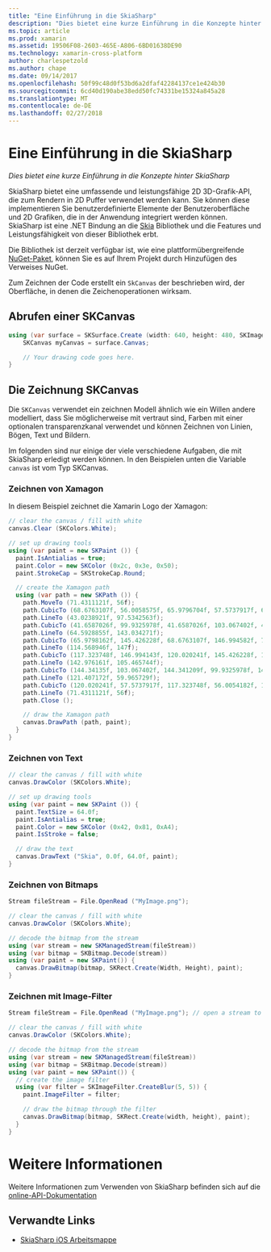```yaml
---
title: "Eine Einführung in die SkiaSharp"
description: "Dies bietet eine kurze Einführung in die Konzepte hinter SkiaSharp"
ms.topic: article
ms.prod: xamarin
ms.assetid: 19506F08-2603-465E-A806-6BD01638DE90
ms.technology: xamarin-cross-platform
author: charlespetzold
ms.author: chape
ms.date: 09/14/2017
ms.openlocfilehash: 50f99c48d0f53bd6a2dfaf42284137ce1e424b30
ms.sourcegitcommit: 6cd40d190abe38edd50fc74331be15324a845a28
ms.translationtype: MT
ms.contentlocale: de-DE
ms.lasthandoff: 02/27/2018
---
```

# <a name="an-introduction-to-skiasharp"></a>Eine Einführung in die SkiaSharp

_Dies bietet eine kurze Einführung in die Konzepte hinter SkiaSharp_

SkiaSharp bietet eine umfassende und leistungsfähige 2D 3D-Grafik-API, die zum Rendern in 2D Puffer verwendet werden kann.  Sie können diese implementieren Sie benutzerdefinierte Elemente der Benutzeroberfläche und 2D Grafiken, die in der Anwendung integriert werden können.  SkiaSharp ist eine .NET Bindung an die [Skia](https://skia.org) Bibliothek und die Features und Leistungsfähigkeit von dieser Bibliothek erbt.

Die Bibliothek ist derzeit verfügbar ist, wie eine plattformübergreifende [NuGet-Paket](https://www.nuget.org/packages/SkiaSharp), können Sie es auf Ihrem Projekt durch Hinzufügen des Verweises NuGet.

Zum Zeichnen der Code erstellt ein `SkCanvas` der beschrieben wird, der Oberfläche, in denen die Zeichenoperationen wirksam.

## <a name="obtaining-an-skcanvas"></a>Abrufen einer SKCanvas

```csharp
using (var surface = SKSurface.Create (width: 640, height: 480, SKImageInfo.PlatformColorType, SKAlphaType.Premul)) {
    SKCanvas myCanvas = surface.Canvas;

    // Your drawing code goes here.
}
```

## <a name="drawing-on-skcanvas"></a>Die Zeichnung SKCanvas

Die `SKCanvas` verwendet ein zeichnen Modell ähnlich wie ein Willen andere modelliert, dass Sie möglicherweise mit vertraut sind, Farben mit einer optionalen transparenzkanal verwendet und können Zeichnen von Linien, Bögen, Text und Bildern.

Im folgenden sind nur einige der viele verschiedene Aufgaben, die mit SkiaSharp erledigt werden können.  In den Beispielen unten die Variable `canvas` ist vom Typ SKCanvas.

### <a name="drawing-xamagon"></a>Zeichnen von Xamagon

In diesem Beispiel zeichnet die Xamarin Logo der Xamagon:

```csharp
// clear the canvas / fill with white
canvas.Clear (SKColors.White);

// set up drawing tools
using (var paint = new SKPaint ()) {
  paint.IsAntialias = true;
  paint.Color = new SKColor (0x2c, 0x3e, 0x50);
  paint.StrokeCap = SKStrokeCap.Round;

  // create the Xamagon path
  using (var path = new SKPath ()) {
    path.MoveTo (71.4311121f, 56f);
    path.CubicTo (68.6763107f, 56.0058575f, 65.9796704f, 57.5737917f, 64.5928855f, 59.965729f);
    path.LineTo (43.0238921f, 97.5342563f);
    path.CubicTo (41.6587026f, 99.9325978f, 41.6587026f, 103.067402f, 43.0238921f, 105.465744f);
    path.LineTo (64.5928855f, 143.034271f);
    path.CubicTo (65.9798162f, 145.426228f, 68.6763107f, 146.994582f, 71.4311121f, 147f);
    path.LineTo (114.568946f, 147f);
    path.CubicTo (117.323748f, 146.994143f, 120.020241f, 145.426228f, 121.407172f, 143.034271f);
    path.LineTo (142.976161f, 105.465744f);
    path.CubicTo (144.34135f, 103.067402f, 144.341209f, 99.9325978f, 142.976161f, 97.5342563f);
    path.LineTo (121.407172f, 59.965729f);
    path.CubicTo (120.020241f, 57.5737917f, 117.323748f, 56.0054182f, 114.568946f, 56f);
    path.LineTo (71.4311121f, 56f);
    path.Close ();

    // draw the Xamagon path
    canvas.DrawPath (path, paint);
  }
}
```

### <a name="drawing-text"></a>Zeichnen von Text

```csharp
// clear the canvas / fill with white
canvas.DrawColor (SKColors.White);

// set up drawing tools
using (var paint = new SKPaint ()) {
  paint.TextSize = 64.0f;
  paint.IsAntialias = true;
  paint.Color = new SKColor (0x42, 0x81, 0xA4);
  paint.IsStroke = false;

  // draw the text
  canvas.DrawText ("Skia", 0.0f, 64.0f, paint);
}
```

### <a name="drawing-bitmaps"></a>Zeichnen von Bitmaps

```csharp
Stream fileStream = File.OpenRead ("MyImage.png");

// clear the canvas / fill with white
canvas.DrawColor (SKColors.White);

// decode the bitmap from the stream
using (var stream = new SKManagedStream(fileStream))
using (var bitmap = SKBitmap.Decode(stream))
using (var paint = new SKPaint()) {
  canvas.DrawBitmap(bitmap, SKRect.Create(Width, Height), paint);
}
```

### <a name="drawing-with-image-filters"></a>Zeichnen mit Image-Filter

```csharp
Stream fileStream = File.OpenRead ("MyImage.png"); // open a stream to an image file

// clear the canvas / fill with white
canvas.DrawColor (SKColors.White);

// decode the bitmap from the stream
using (var stream = new SKManagedStream(fileStream))
using (var bitmap = SKBitmap.Decode(stream))
using (var paint = new SKPaint()) {
  // create the image filter
  using (var filter = SKImageFilter.CreateBlur(5, 5)) {
    paint.ImageFilter = filter;

    // draw the bitmap through the filter
    canvas.DrawBitmap(bitmap, SKRect.Create(width, height), paint);
  }
}
```

# <a name="more-information"></a>Weitere Informationen

Weitere Informationen zum Verwenden von SkiaSharp befinden sich auf die [online-API-Dokumentation](https://developer.xamarin.com/api/namespace/SkiaSharp/)


## <a name="related-links"></a>Verwandte Links

- [SkiaSharp iOS Arbeitsmappe](https://developer.xamarin.com/workbooks/graphics/skiasharp/logo/skialogo-ios.workbook)
